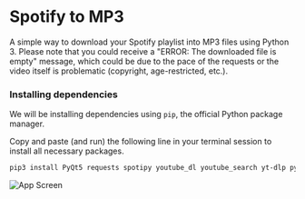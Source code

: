 # Spotify to MP3

A simple way to download your Spotify playlist into MP3 files using Python 3. Please note that you could receive a "ERROR: The downloaded file is empty" message, which could be due to the pace of the requests or the video itself is problematic (copyright, age-restricted, etc.).

### Installing dependencies

We will be installing dependencies using `pip`, the official Python package manager.

Copy and paste (and run) the following line in your terminal session to install all necessary packages.

```bash
pip3 install PyQt5 requests spotipy youtube_dl youtube_search yt-dlp python-dotenv ffmpeg
```

![App Screen](https://i.imgur.com/NluslUU.png)
